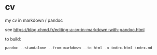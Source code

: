 # cv
my cv in markdown / pandoc

see https://blog.chmd.fr/editing-a-cv-in-markdown-with-pandoc.html

to build:
```
pandoc --standalone --from markdown --to html -o index.html index.md
```
